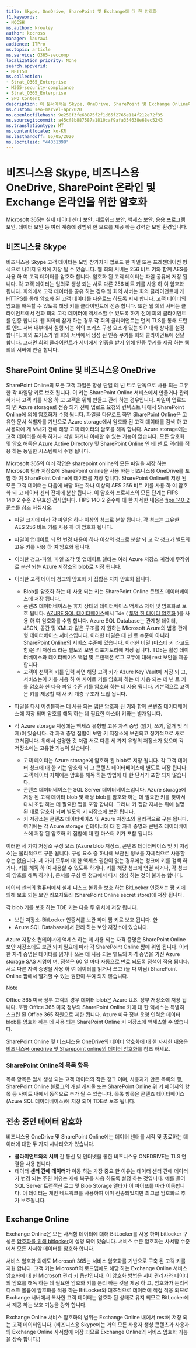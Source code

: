```yaml
---
title: Skype, OneDrive, SharePoint 및 Exchange에 대 한 암호화
f1.keywords:
- NOCSH
ms.author: krowley
author: kccross
manager: laurawi
audience: ITPro
ms.topic: article
ms.service: O365-seccomp
localization_priority: None
search.appverid:
- MET150
ms.collection:
- Strat_O365_Enterprise
- M365-security-compliance
- Strat_O365_Enterprise
- SPO_Content
description: 이 문서에서는 Skype, OneDrive, SharePoint 및 Exchange Online에 대 한 Office 365 암호화에 대 한 설명을 찾습니다.
ms.custom: seo-marvel-apr2020
ms.openlocfilehash: 9e250f3fe63875f2f1d65f2765e114f212e72f35
ms.sourcegitcommit: a45cf8b887587a1810caf9afa354638e68ec5243
ms.translationtype: MT
ms.contentlocale: ko-KR
ms.lasthandoff: 05/05/2020
ms.locfileid: "44031398"
---
```

# <a name="encryption-for-skype-for-business-onedrive-for-business-sharepoint-online-and-exchange-online"></a>비즈니스용 Skype, 비즈니스용 OneDrive, SharePoint 온라인 및 Exchange 온라인을 위한 암호화

Microsoft 365는 실제 데이터 센터 보안, 네트워크 보안, 액세스 보안, 응용 프로그램 보안, 데이터 보안 등 여러 계층에 광범위 한 보호를 제공 하는 강력한 보안 환경입니다.

## <a name="skype-for-business"></a>비즈니스용 Skype

비즈니스용 Skype 고객 데이터는 모임 참가자가 업로드 한 파일 또는 프레젠테이션 형식으로 나머지 위치에 저장 될 수 있습니다. 웹 회의 서버는 256 비트 키와 함께 AES를 사용 하 여 고객 데이터를 암호화 합니다. 암호화 된 고객 데이터는 파일 공유에 저장 됩니다. 각 고객 데이터는 임의로 생성 되는 서로 다른 256 비트 키를 사용 하 여 암호화 됩니다. 회의에서 고객 데이터를 공유 하는 경우 웹 회의 서버는 회의 클라이언트에 게 HTTPS를 통해 암호화 된 고객 데이터를 다운로드 하도록 지시 합니다. 고객 데이터의 암호를 해독할 수 있도록 해당 키를 클라이언트에 전송 합니다. 또한 웹 회의 서버는 클라이언트에서 전화 회의 고객 데이터에 액세스할 수 있도록 하기 전에 회의 클라이언트를 인증 합니다. 웹 회의에 참가 하는 경우 각 회의 클라이언트는 먼저 TLS를 통해 프런트 엔드 서버 내부에서 실행 되는 회의 포커스 구성 요소가 있는 SIP 대화 상자를 설정 합니다. 회의 포커스가 웹 회의 서버에서 생성 된 인증 쿠키를 회의 클라이언트에 전달 합니다. 그러면 회의 클라이언트가 서버에서 인증을 받기 위해 인증 쿠키를 제공 하는 웹 회의 서버에 연결 합니다.

## <a name="sharepoint-online-and-onedrive-for-business"></a>SharePoint Online 및 비즈니스용 OneDrive

SharePoint Online의 모든 고객 파일은 항상 단일 테 넌 트로 단독으로 사용 되는 고유한 각 파일당 키로 보호 됩니다. 이 키는 SharePoint Online 서비스에서 만들거나 관리 하거나 고객 키를 사용 하 고 고객을 위해 만들고 관리 하는 경우입니다. 파일이 업로드 되 면 Azure storage로 전송 되기 전에 업로드 요청의 컨텍스트 내에서 SharePoint Online에 의해 암호화가 수행 됩니다. 파일을 다운로드 하면 SharePoint Online은 고유한 문서 식별자를 기반으로 Azure storage에서 암호화 된 고객 데이터를 검색 하 고 사용자에 게 보내기 전에 해당 고객 데이터의 암호를 해독 합니다. Azure storage에는 고객 데이터를 해독 하거나 식별 하거나 이해할 수 있는 기능이 없습니다. 모든 암호화 및 암호 해독은 Azure Active Directory 및 SharePoint Online 인 테 넌 트 격리를 적용 하는 동일한 시스템에서 수행 됩니다.

Microsoft 365의 여러 작업은 sharepoint online의 모든 파일을 저장 하는 Microsoft 팀과 저장소에 SharePoint online을 사용 하는 비즈니스용 OneDrive를 포함 하 여 SharePoint Online에 데이터를 저장 합니다. SharePoint Online에 저장 된 모든 고객 데이터는 다음에 해당 하는 하나 이상의 AES 256 비트 키를 사용 하 여 암호화 되 고 데이터 센터 전체에 분산 됩니다. 이 암호화 프로세스의 모든 단계는 FIPS 140-2 수준 2 유효성 검사입니다. FIPS 140-2 준수에 대 한 자세한 내용은 [fips 140-2 준수](https://docs.microsoft.com/previous-versions/sql/sql-server-2008-r2/bb326611(v=sql.105))를 참조 하십시오.

- 파일 크기에 따라 각 파일은 하나 이상의 청크로 분할 됩니다. 각 청크는 고유한 AES 256 비트 키를 사용 하 여 암호화 됩니다.
- 파일이 업데이트 되 면 변경 내용이 하나 이상의 청크로 분할 되 고 각 청크가 별도의 고유 키를 사용 하 여 암호화 됩니다.
- 이러한 청크-파일, 파일 조각 및 업데이트 델타는 여러 Azure 저장소 계정에 무작위로 분산 되는 Azure 저장소의 blob로 저장 됩니다.
- 이러한 고객 데이터 청크의 암호화 키 집합은 자체 암호화 됩니다.

    - Blob를 암호화 하는 데 사용 되는 키는 SharePoint Online 콘텐츠 데이터베이스에 저장 됩니다.
    - 콘텐츠 데이터베이스는 휴지 상태의 데이터베이스 액세스 제어 및 암호화로 보호 됩니다. [AZURE SQL 데이터베이스](https://docs.microsoft.com/azure/sql-database/sql-database-technical-overview)에서 Tde ( [투명 한 데이터 암호화](https://docs.microsoft.com/sql/relational-databases/security/encryption/transparent-data-encryption-tde) )를 사용 하 여 암호화를 수행 합니다. Azure SQL Database는 관계형 데이터, JSON, 공간 및 XML과 같은 구조를 지 원하는 Microsoft Azure의 범용 관계형 데이터베이스 서비스입니다. 이러한 비밀은 테 넌 트 수준이 아니라 SharePoint Online의 서비스 수준에 있습니다. 이러한 비밀 (마스터 키 라고도 함)은 키 저장소 라는 별도의 보안 리포지토리에 저장 됩니다. TDE는 활성 데이터베이스와 데이터베이스 백업 및 트랜잭션 로그 모두에 대해 rest 보안을 제공 합니다.
    - 고객이 선택적 키를 입력 하면 해당 고객 키가 Azure Key Vault에 저장 되 고, 서비스는이 키를 사용 하 여 사이트 키를 암호화 하는 데 사용 되는 테 넌 트 키를 암호화 한 다음 파일 수준 키를 암호화 하는 데 사용 됩니다. 기본적으로 고객은 키를 제공할 때 새 키 계층 구조가 도입 됩니다.
- 파일을 다시 어셈블하는 데 사용 되는 맵은 암호화 된 키와 함께 콘텐츠 데이터베이스에 저장 되며 암호를 해독 하는 데 필요한 마스터 키와는 별개입니다.
- 각 Azure storage 계정에는 액세스 유형별 고유 자격 증명 (읽기, 쓰기, 열거 및 삭제)이 있습니다. 각 자격 증명 집합이 보안 키 저장소에 보관되고 정기적으로 새로 고쳐집니다. 위에서 설명한 것 처럼 서로 다른 세 가지 유형의 저장소가 있으며 각 저장소에는 고유한 기능이 있습니다.
    - 고객 데이터는 Azure storage에 암호화 된 blob로 저장 됩니다. 각 고객 데이터 청크에 대 한 키는 암호화 되 고 콘텐츠 데이터베이스에 별도로 저장 됩니다. 고객 데이터 자체에는 암호를 해독 하는 방법에 대 한 단서가 포함 되지 않습니다.
    - 콘텐츠 데이터베이스는 SQL Server 데이터베이스입니다. Azure storage에 저장 된 고객 데이터 blob 및 해당 blob를 암호화 하는 데 필요한 키를 찾아서 다시 조립 하는 데 필요한 맵을 포함 합니다. 그러나 키 집합 자체는 위에 설명 된 대로 암호화 되며 별도의 키 저장소에 보관 됩니다.
    - 키 저장소는 콘텐츠 데이터베이스 및 Azure 저장소와 물리적으로 구분 됩니다. 여기에는 각 Azure storage 컨테이너에 대 한 자격 증명과 콘텐츠 데이터베이스에 저장 된 암호화 키 집합에 대 한 마스터 키가 포함 됩니다.

이러한 세 가지 저장소 구성 요소 (Azure blob 저장소, 콘텐츠 데이터베이스 및 키 저장소)는 물리적으로 구분 됩니다. 구성 요소 중 하나에 보관된 정보를 자체적으로 사용할 수는 없습니다. 세 가지 모두에 대 한 액세스 권한이 없는 경우에는 청크에 키를 검색 하거나, 키를 해독 하 여 사용할 수 있도록 하거나, 키를 해당 청크에 연결 하거나, 각 청크의 암호를 해독 하거나, 문서를 구성 된 청크에서 다시 생성 하는 것이 불가능 합니다.

데이터 센터의 컴퓨터에서 실제 디스크 볼륨을 보호 하는 BitLocker 인증서는 팜 키에 의해 보호 되는 보안 리포지토리 (SharePoint Online secret store)에 저장 됩니다.

각 blob 키를 보호 하는 TDE 키는 다음 두 위치에 저장 됩니다.

- 보안 저장소-BitLocker 인증서를 보관 하며 팜 키로 보호 됩니다. 한
- Azure SQL Database에서 관리 하는 보안 저장소에 있습니다.

Azure 저장소 컨테이너에 액세스 하는 데 사용 되는 자격 증명은 SharePoint Online 보안 저장소에도 보관 되며 필요에 따라 각 SharePoint Online 팜에 위임 됩니다. 이러한 자격 증명은 데이터를 읽거나 쓰는 데 사용 되는 별도의 자격 증명을 가진 Azure storage SAS 서명이 며, 정책은 60 일 마다 자동으로 만료 되도록 정책이 적용 됩니다. 서로 다른 자격 증명을 사용 하 여 데이터를 읽거나 쓰고 (둘 다 아님) SharePoint Online 팜에서 열거할 수 있는 권한이 부여 되지 않습니다.

> [!NOTE]
> Office 365 미국 정부 고객의 경우 데이터 blob은 Azure U.S. 정부 저장소에 저장 됩니다. 또한 Office 365 미국 정부의 SharePoint Online 키에 대 한 액세스는 특별히 스크린 된 Office 365 직원으로 제한 됩니다. Azure 미국 정부 운영 인력은 데이터 blob를 암호화 하는 데 사용 되는 SharePoint Online 키 저장소에 액세스할 수 없습니다.

SharePoint Online 및 비즈니스용 OneDrive의 데이터 암호화에 대 한 자세한 내용은 [비즈니스용 onedrive 및 Sharepoint online의 데이터 암호화](https://technet.microsoft.com/library/dn905447.aspx)를 참조 하세요.

### <a name="list-items-in-sharepoint-online"></a>SharePoint Online의 목록 항목

목록 항목은 임시 생성 되는 고객 데이터의 작은 청크 이며, 사용자가 만든 목록의 행, SharePoint Online 블로그의 개별 게시물 또는 SharePoint Online 위 키 페이지의 항목 등 사이트 내에서 동적으로 추가 될 수 있습니다. 목록 항목은 콘텐츠 데이터베이스 (Azure SQL 데이터베이스)에 저장 되며 TDE로 보호 됩니다.

## <a name="encryption-of-data-in-transit"></a>전송 중인 데이터 암호화

비즈니스용 OneDrive 및 SharePoint Online에는 데이터 센터를 시작 및 종료하는 데이터에 대한 두 가지 시나리오가 있습니다.

- **클라이언트와의 서버** 간 통신 및 인터넷을 통한 비즈니스용 ONEDRIVE는 TLS 연결을 사용 합니다.
- 데이터 **센터 간에 데이터가** 이동 하는 가장 중요 한 이유는 데이터 센터 간에 데이터가 변경 되는 주된 이유는 재해 복구를 사용 하도록 설정 하는 것입니다. 예를 들어 SQL Server 트랜잭션 로그 및 Blob Storage 델타가 이 파이프를 따라 이동합니다. 이 데이터는 개인 네트워크를 사용하여 이미 전송되었지만 최고급 암호화로 추가 보호됩니다.

## <a name="exchange-online"></a>Exchange Online

Exchange Online은 모든 사서함 데이터에 대해 BitLocker를 사용 하며 bitlocker 구성은 [암호화를 위해 bitlocker](office-365-bitlocker-and-distributed-key-manager-for-encryption.md)에 설명 되어 있습니다. 서비스 수준 암호화는 사서함 수준에서 모든 사서함 데이터를 암호화 합니다. 

서비스 암호화 외에도 Microsoft 365는 서비스 암호화를 기반으로 구축 된 고객 키를 지원 합니다. 고객 키는 Microsoft의 로드맵에도 해당 하는 Exchange Online 서비스 암호화에 대 한 Microsoft 관리 키 옵션입니다. 이 암호화 방법은 서버 관리자와 데이터의 암호를 해독 하는 데 필요한 암호화 키를 분리 하는 것을 제공 하 고, 암호화가 논리적 디스크 볼륨에 암호화를 적용 하는 BitLocker와 대조적으로 데이터에 직접 적용 되므로 Exchange 서버에서 복사한 고객 데이터는 암호화 된 상태로 유지 되므로 BitLocker에서 제공 하는 보호 기능을 강화 합니다.

Exchange Online 서비스 암호화의 범위는 Exchange Online 내에서 rest에 저장 되는 고객 데이터입니다. (비즈니스용 Skype에는 거의 모든 사용자 생성 콘텐츠가 사용자의 Exchange Online 사서함에 저장 되므로 Exchange Online의 서비스 암호화 기능을 상속 합니다.)
